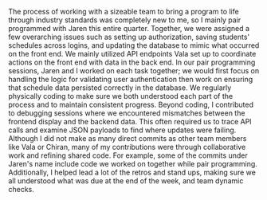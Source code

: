 The process of working with a sizeable team to bring a program to life through industry standards was completely new to me, so I mainly pair programmed with Jaren this entire quarter. Together, we were assigned 
a few overarching issues such as setting up authorization, saving students' schedules across logins, and updating the database to mimic what occurred on the front end. 
We mainly utilized API endpoints Vala set up to coordinate actions on the front end with data in the back end. In our pair programming sessions, Jaren and I worked on each task together; we would first
focus on handling the logic for validating user authentication then work on ensuring that schedule data persisted correctly in the database. We regularly physically coding to make sure we both 
understood each part of the process and to maintain consistent progress. Beyond coding, I contributed to debugging sessions where we encountered mismatches between the frontend display and the 
backend data. This often required us to trace API calls and examine JSON payloads to find where updates were failing. Although I did not make as many direct commits as other team members like Vala or Chiran, 
many of my contributions were through collaborative work and refining shared code. For example, some of the commits under Jaren's name include code we worked on together while pair programming. Additionally, 
I helped lead a lot of the retros and stand ups, making sure we all understood what was due at the end of the week, and team dynamic checks.
